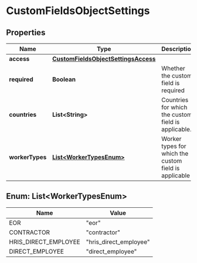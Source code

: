 

# CustomFieldsObjectSettings


## Properties

| Name | Type | Description | Notes |
|------------ | ------------- | ------------- | -------------|
|**access** | [**CustomFieldsObjectSettingsAccess**](CustomFieldsObjectSettingsAccess.md) |  |  [optional] |
|**required** | **Boolean** | Whether the custom field is required |  [optional] |
|**countries** | **List&lt;String&gt;** | Countries for which the custom field is applicable. |  [optional] |
|**workerTypes** | [**List&lt;WorkerTypesEnum&gt;**](#List&lt;WorkerTypesEnum&gt;) | Worker types for which the custom field is applicable |  [optional] |



## Enum: List&lt;WorkerTypesEnum&gt;

| Name | Value |
|---- | -----|
| EOR | &quot;eor&quot; |
| CONTRACTOR | &quot;contractor&quot; |
| HRIS_DIRECT_EMPLOYEE | &quot;hris_direct_employee&quot; |
| DIRECT_EMPLOYEE | &quot;direct_employee&quot; |



